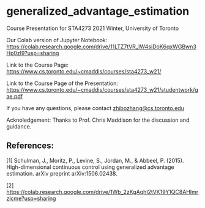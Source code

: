 # generalized_advantage_estimation
Course Presentation for STA4273 2021 Winter, University of Toronto

Our Colab version of Jupyter Notebook: https://colab.research.google.com/drive/11LTZ7tVR_IW4siDoK6qxWGBwn3Hp0zl9?usp=sharing

Link to the Course Page: https://www.cs.toronto.edu/~cmaddis/courses/sta4273_w21/

Link to the Course Page of the Presentation: https://www.cs.toronto.edu/~cmaddis/courses/sta4273_w21/studentwork/gae.pdf

If you have any questions, please contact zhibozhang@cs.toronto.edu

Acknoledgement: Thanks to Prof. Chris Maddison for the discussion and guidance.

## References:
[1] Schulman, J., Moritz, P., Levine, S., Jordan, M., & Abbeel, P. (2015). High-dimensional continuous control using generalized advantage estimation. arXiv preprint arXiv:1506.02438.

[2] https://colab.research.google.com/drive/1Wb_2zKgAqhI2tVK19Y1QC8AHImrzlcme?usp=sharing
